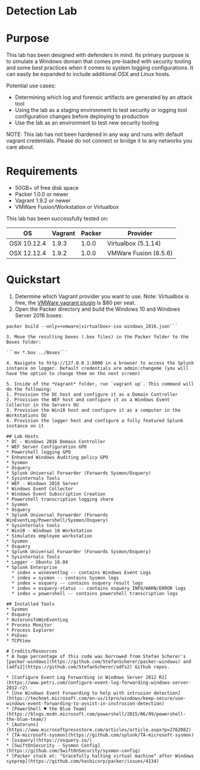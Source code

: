 # Detection Lab

# Purpose
This lab has been designed with defenders in mind. Its primary purpose is to simulate a Windows domain that comes pre-loaded with security tooling and some best practices when it comes to system logging configurations. It can easily be expanded to include additional OSX and Linux hosts.

Potential use cases:
* Determining which log and forensic artifacts are generated by an attack tool
* Using the lab as a staging environment to test security or logging tool configuration changes before deploying to production
* Use the lab as an environment to test new security tooling

NOTE: This lab has not been hardened in any way and runs with default vagrant credentials. Please do not connect or bridge it to any networks you care about.

# Requirements
* 50GB+ of free disk space
* Packer 1.0.0 or newer
* Vagrant 1.9.2 or newer
* VMWare Fusion/Workstation or Virtualbox

This lab has been successfully tested on:

OS | Vagrant | Packer | Provider
---|---------|--------|-----------
OSX 10.12.4 | 1.9.3 | 1.0.0 | Virtualbox (5.1.14)
OSX 12.12.4 | 1.9.2 | 1.0.0 | VMWare Fusion (8.5.6)

# Quickstart
1. Determine which Vagrant provider you want to use. Note: Virtualbox is free, the [VMWare vagrant plugin](https://www.vagrantup.com/vmware/#buy-now) is $80 per seat.
2. Open the Packer directory and build the Windows 10 and Windows Server 2016 boxes:

  ```packer build --only=<vmware|virtualbox>-iso windows_10.json
packer build --only=<vmware|virtualbox>-iso windows_2016.json```

3. Move the resulting boxes (.box files) in the Packer folder to the Boxes folder:

  ```mv *.box ../Boxes```

4. Navigate to http://127.0.0.1:8000 in a browser to access the Splunk instance on logger. Default credentials are admin:changeme (you will have the option to change them on the next screen)

5. Inside of the *Vagrant* folder, run `vagrant up`. This command will do the following:
  1. Provision the DC host and configure it as a Domain Controller
  2. Provision the WEF host and configure it as a Windows Event Collector in the Servers OU
  3. Provision the Win10 host and configure it as a computer in the Workstations OU
  4. Provision the logger host and configure a fully featured Splunk instance on it

## Lab Hosts
* DC - Windows 2016 Domain Controller
  * WEF Server Configuration GPO
  * Powershell logging GPO
  * Enhanced Windows Auditing policy GPO
  * Sysmon
  * Osquery
  * Splunk Universal Forwarder (Forwards Sysmon/Osquery)
  * Sysinternals Tools
* WEF - Windows 2016 Server
  * Windows Event Collector
  * Windows Event Subscription Creation
  * Powershell transcription logging share
  * Sysmon
  * Osquery
  * Splunk Universal Forwarder (Forwards WinEventLog/Powershell/Sysmon/Osquery)
  * Sysinternals tools
* Win10 - Windows 10 Workstation
  * Simulates employee workstation
  * Sysmon
  * Osquery
  * Splunk Universal Forwarder (Forwards Sysmon/Osquery)
  * Sysinternals Tools
* Logger - Ubuntu 16.04
  * Splunk Enterprise
    * index = wineventlog -- contains Windows Event Logs
    * index = sysmon -- contains Sysmon logs
    * index = osquery -- contains osquery result logs
    * index = osquery-status -- contains osquery INFO/WARN/ERROR logs
    * index = powershell -- contains powershell transcription logs

## Installed Tools
* Sysmon
* Osquery
* AutorunsToWinEventLog
* Process Monitor
* Process Explorer
* PsExec
* TCPView

# Credits/Resources
* A huge percentage of this code was borrowed from Stefan Scherer's [packer-windows](https://github.com/StefanScherer/packer-windows) and [adfs2](https://github.com/StefanScherer/adfs2) Github repos.

* [Configure Event Log Forwarding in Windows Server 2012 R2](https://www.petri.com/configure-event-log-forwarding-windows-server-2012-r2)
* [Use Windows Event Forwarding to help with intrusion detection](https://technet.microsoft.com/en-us/itpro/windows/keep-secure/use-windows-event-forwarding-to-assist-in-instrusion-detection)
* [PowerShell ♥ the Blue Team](https://blogs.msdn.microsoft.com/powershell/2015/06/09/powershell-the-blue-team/)
* [Autoruns](https://www.microsoftpressstore.com/articles/article.aspx?p=2762082)
* [TA-microsoft-sysmon](https://github.com/splunk/TA-microsoft-sysmon)
* [osquery](https://osquery.io/)
* [SwiftOnSecurity - Sysmon Config](https://github.com/SwiftOnSecurity/sysmon-config)
* [Packer stuck at: "Gracefully halting virtual machine" after Windows sysprep](https://github.com/hashicorp/packer/issues/4134)
